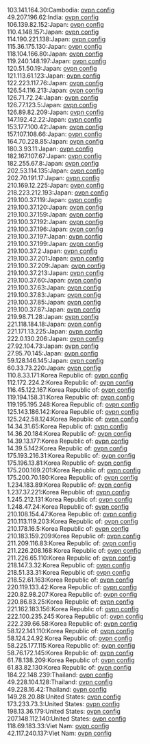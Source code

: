 103.141.164.30:Cambodia: [ovpn config](vpn/103_141_164_30.ovpn)  
49.207.196.62:India: [ovpn config](vpn/49_207_196_62.ovpn)  
106.139.82.152:Japan: [ovpn config](vpn/106_139_82_152.ovpn)  
110.4.148.157:Japan: [ovpn config](vpn/110_4_148_157.ovpn)  
114.190.221.138:Japan: [ovpn config](vpn/114_190_221_138.ovpn)  
115.36.175.130:Japan: [ovpn config](vpn/115_36_175_130.ovpn)  
118.104.166.80:Japan: [ovpn config](vpn/118_104_166_80.ovpn)  
119.240.148.197:Japan: [ovpn config](vpn/119_240_148_197.ovpn)  
120.51.50.19:Japan: [ovpn config](vpn/120_51_50_19.ovpn)  
121.113.61.123:Japan: [ovpn config](vpn/121_113_61_123.ovpn)  
122.223.117.76:Japan: [ovpn config](vpn/122_223_117_76.ovpn)  
126.54.116.213:Japan: [ovpn config](vpn/126_54_116_213.ovpn)  
126.71.72.24:Japan: [ovpn config](vpn/126_71_72_24.ovpn)  
126.77.123.5:Japan: [ovpn config](vpn/126_77_123_5.ovpn)  
126.89.82.209:Japan: [ovpn config](vpn/126_89_82_209.ovpn)  
147.192.42.22:Japan: [ovpn config](vpn/147_192_42_22.ovpn)  
153.177.100.42:Japan: [ovpn config](vpn/153_177_100_42.ovpn)  
157.107.108.66:Japan: [ovpn config](vpn/157_107_108_66.ovpn)  
164.70.228.85:Japan: [ovpn config](vpn/164_70_228_85.ovpn)  
180.3.93.11:Japan: [ovpn config](vpn/180_3_93_11.ovpn)  
182.167.107.67:Japan: [ovpn config](vpn/182_167_107_67.ovpn)  
182.255.67.8:Japan: [ovpn config](vpn/182_255_67_8.ovpn)  
202.53.114.135:Japan: [ovpn config](vpn/202_53_114_135.ovpn)  
202.70.191.17:Japan: [ovpn config](vpn/202_70_191_17.ovpn)  
210.169.12.225:Japan: [ovpn config](vpn/210_169_12_225.ovpn)  
218.223.212.193:Japan: [ovpn config](vpn/218_223_212_193.ovpn)  
219.100.37.119:Japan: [ovpn config](vpn/219_100_37_119.ovpn)  
219.100.37.120:Japan: [ovpn config](vpn/219_100_37_120.ovpn)  
219.100.37.159:Japan: [ovpn config](vpn/219_100_37_159.ovpn)  
219.100.37.192:Japan: [ovpn config](vpn/219_100_37_192.ovpn)  
219.100.37.196:Japan: [ovpn config](vpn/219_100_37_196.ovpn)  
219.100.37.197:Japan: [ovpn config](vpn/219_100_37_197.ovpn)  
219.100.37.199:Japan: [ovpn config](vpn/219_100_37_199.ovpn)  
219.100.37.2:Japan: [ovpn config](vpn/219_100_37_2.ovpn)  
219.100.37.201:Japan: [ovpn config](vpn/219_100_37_201.ovpn)  
219.100.37.209:Japan: [ovpn config](vpn/219_100_37_209.ovpn)  
219.100.37.213:Japan: [ovpn config](vpn/219_100_37_213.ovpn)  
219.100.37.60:Japan: [ovpn config](vpn/219_100_37_60.ovpn)  
219.100.37.63:Japan: [ovpn config](vpn/219_100_37_63.ovpn)  
219.100.37.83:Japan: [ovpn config](vpn/219_100_37_83.ovpn)  
219.100.37.85:Japan: [ovpn config](vpn/219_100_37_85.ovpn)  
219.100.37.87:Japan: [ovpn config](vpn/219_100_37_87.ovpn)  
219.98.71.28:Japan: [ovpn config](vpn/219_98_71_28.ovpn)  
221.118.184.18:Japan: [ovpn config](vpn/221_118_184_18.ovpn)  
221.171.13.225:Japan: [ovpn config](vpn/221_171_13_225.ovpn)  
222.0.130.206:Japan: [ovpn config](vpn/222_0_130_206.ovpn)  
27.92.104.73:Japan: [ovpn config](vpn/27_92_104_73.ovpn)  
27.95.70.145:Japan: [ovpn config](vpn/27_95_70_145.ovpn)  
59.128.146.145:Japan: [ovpn config](vpn/59_128_146_145.ovpn)  
60.33.73.220:Japan: [ovpn config](vpn/60_33_73_220.ovpn)  
110.8.33.171:Korea Republic of: [ovpn config](vpn/110_8_33_171.ovpn)  
112.172.224.2:Korea Republic of: [ovpn config](vpn/112_172_224_2.ovpn)  
116.45.122.167:Korea Republic of: [ovpn config](vpn/116_45_122_167.ovpn)  
119.194.158.31:Korea Republic of: [ovpn config](vpn/119_194_158_31.ovpn)  
119.195.195.248:Korea Republic of: [ovpn config](vpn/119_195_195_248.ovpn)  
125.143.186.142:Korea Republic of: [ovpn config](vpn/125_143_186_142.ovpn)  
125.242.58.124:Korea Republic of: [ovpn config](vpn/125_242_58_124.ovpn)  
14.34.31.65:Korea Republic of: [ovpn config](vpn/14_34_31_65.ovpn)  
14.36.20.184:Korea Republic of: [ovpn config](vpn/14_36_20_184.ovpn)  
14.39.13.177:Korea Republic of: [ovpn config](vpn/14_39_13_177.ovpn)  
14.39.5.142:Korea Republic of: [ovpn config](vpn/14_39_5_142.ovpn)  
175.193.216.31:Korea Republic of: [ovpn config](vpn/175_193_216_31.ovpn)  
175.196.13.81:Korea Republic of: [ovpn config](vpn/175_196_13_81.ovpn)  
175.200.169.201:Korea Republic of: [ovpn config](vpn/175_200_169_201.ovpn)  
175.200.70.180:Korea Republic of: [ovpn config](vpn/175_200_70_180.ovpn)  
1.234.183.89:Korea Republic of: [ovpn config](vpn/1_234_183_89.ovpn)  
1.237.37.221:Korea Republic of: [ovpn config](vpn/1_237_37_221.ovpn)  
1.245.212.131:Korea Republic of: [ovpn config](vpn/1_245_212_131.ovpn)  
1.248.47.24:Korea Republic of: [ovpn config](vpn/1_248_47_24.ovpn)  
210.108.154.47:Korea Republic of: [ovpn config](vpn/210_108_154_47.ovpn)  
210.113.119.203:Korea Republic of: [ovpn config](vpn/210_113_119_203.ovpn)  
210.178.16.5:Korea Republic of: [ovpn config](vpn/210_178_16_5.ovpn)  
210.183.159.209:Korea Republic of: [ovpn config](vpn/210_183_159_209.ovpn)  
211.209.116.83:Korea Republic of: [ovpn config](vpn/211_209_116_83.ovpn)  
211.226.208.168:Korea Republic of: [ovpn config](vpn/211_226_208_168.ovpn)  
211.226.65.110:Korea Republic of: [ovpn config](vpn/211_226_65_110.ovpn)  
218.147.3.32:Korea Republic of: [ovpn config](vpn/218_147_3_32.ovpn)  
218.51.33.31:Korea Republic of: [ovpn config](vpn/218_51_33_31.ovpn)  
218.52.61.163:Korea Republic of: [ovpn config](vpn/218_52_61_163.ovpn)  
220.119.133.42:Korea Republic of: [ovpn config](vpn/220_119_133_42.ovpn)  
220.82.98.207:Korea Republic of: [ovpn config](vpn/220_82_98_207.ovpn)  
220.86.83.25:Korea Republic of: [ovpn config](vpn/220_86_83_25.ovpn)  
221.162.183.156:Korea Republic of: [ovpn config](vpn/221_162_183_156.ovpn)  
222.100.235.245:Korea Republic of: [ovpn config](vpn/222_100_235_245.ovpn)  
222.239.66.58:Korea Republic of: [ovpn config](vpn/222_239_66_58.ovpn)  
58.122.141.110:Korea Republic of: [ovpn config](vpn/58_122_141_110.ovpn)  
58.124.24.92:Korea Republic of: [ovpn config](vpn/58_124_24_92.ovpn)  
58.225.177.115:Korea Republic of: [ovpn config](vpn/58_225_177_115.ovpn)  
58.76.172.145:Korea Republic of: [ovpn config](vpn/58_76_172_145.ovpn)  
61.78.138.209:Korea Republic of: [ovpn config](vpn/61_78_138_209.ovpn)  
61.83.82.130:Korea Republic of: [ovpn config](vpn/61_83_82_130.ovpn)  
184.22.148.239:Thailand: [ovpn config](vpn/184_22_148_239.ovpn)  
49.228.104.128:Thailand: [ovpn config](vpn/49_228_104_128.ovpn)  
49.228.16.42:Thailand: [ovpn config](vpn/49_228_16_42.ovpn)  
149.28.20.88:United States: [ovpn config](vpn/149_28_20_88.ovpn)  
173.233.73.3:United States: [ovpn config](vpn/173_233_73_3.ovpn)  
198.13.36.179:United States: [ovpn config](vpn/198_13_36_179.ovpn)  
207.148.112.140:United States: [ovpn config](vpn/207_148_112_140.ovpn)  
118.69.183.33:Viet Nam: [ovpn config](vpn/118_69_183_33.ovpn)  
42.117.240.137:Viet Nam: [ovpn config](vpn/42_117_240_137.ovpn)  
